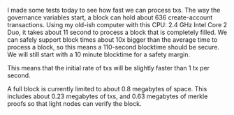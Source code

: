 I made some tests today to see how fast we can process txs.
The way the governance variables start, a block can hold about 636 create-account transactions.
Using my old-ish computer with this CPU: 2.4 GHz Intel Core 2 Duo, it takes about 11 second to process a block that is completely filled.
We can safely support block times about 10x bigger than the average time to process a block, so this means a 110-second blocktime should be secure.
We will still start with a 10 minute blocktime for a safety margin.

This means that the initial rate of txs will be slightly faster than 1 tx per second.

A full block is currently limited to about 0.8 megabytes of space.
This includes about 0.23 megabytes of txs, and 0.63 megabytes of merkle proofs so that light nodes can verify the block.
